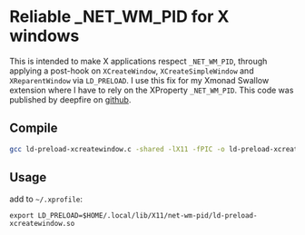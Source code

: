 # Reliable \_NET_WM_PID for X windows

This is intended to make X applications respect `_NET_WM_PID`, through applying a post-hook on `XCreateWindow`, `XCreateSimpleWindow` and `XReparentWindow` via `LD_PRELOAD`. I use this fix for my Xmonad Swallow extension where I have to rely on the XProperty `_NET_WM_PID`. This code was published by deepfire on [github](https://github.com/deepfire/ld-preload-xcreatewindow-net-wm-pid).

## Compile

```bash
gcc ld-preload-xcreatewindow.c -shared -lX11 -fPIC -o ld-preload-xcreatewindow.so
```

## Usage

add to `~/.xprofile`:

```
export LD_PRELOAD=$HOME/.local/lib/X11/net-wm-pid/ld-preload-xcreatewindow.so
```
